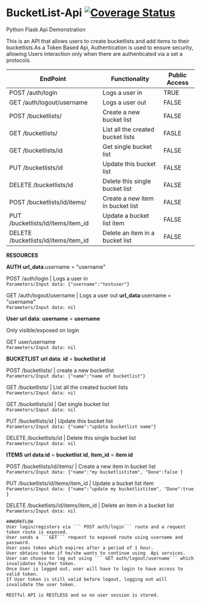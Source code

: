 # BucketList-Api [![Coverage Status](https://coveralls.io/repos/andela-sjames/BucketList-Api/badge.svg?branch=master&service=github)](https://coveralls.io/github/andela-sjames/BucketList-Api?branch=master)
Python Flask Api Demonstration


This is an API that allows users to create bucketlists and add items to their bucketlists.As a Token Based Api,  Authentication is used to ensure security, allowing Users interaction only when there are authenticated via a set a protocols.



EndPoint |Functionality|Public Access
---------|-------------|--------------
POST /auth/login|Logs a user in|TRUE
GET /auth/logout/username|Logs a user out| FALSE
POST /bucketlists/|Create a new bucket list|FALSE
GET /bucketlists/|List all the created bucket lists|FASLE
GET /bucketlists/id|Get single bucket list|FALSE
PUT /bucketlists/id|Update this bucket list|FALSE
DELETE /bucketlists/id|Delete this single bucket list|FALSE
POST /bucketlists/id/items/|Create a new item in bucket list|FALSE
PUT /bucketlists/id/items/item_id|Update a bucket list item|FALSE
DELETE /bucketlists/id/items/item_id|Delete an item in a bucket list|FALSE

**__RESOURCES__**

**__AUTH__** __url_data__:username = "username"  

POST /auth/login | Logs a user in  
```Parameters/Input data: {"username":"testuser"}```  

GET /auth/logout/username | Logs a user out  __url_data__:username = "username"  
``` Parameters/Input data: nil ```  

**__User__**  __url data__: __username__ = __username__  

Only visible/exposed on login  

GET user/username  
``` Parameters/Input data: nil ```  

**BUCKETLIST** __url data__: __id__ = __bucketlist id__   

POST /bucketlists/  | create a new bucketlist  
``` Parameters/Input data: {"name":"name of bucketlist"} ```  

GET /bucketlists/ | List all the created bucket lists  
```Parameters/Input data: nil ```  

GET /bucketlists/id | Get single bucket list  
```Parameters/Input data: nil ```  

PUT /bucketlists/id | Update this bucket list  
```Parameters/Input data: {"name":"updata bucketlist name"}```   

DELETE /bucketlists/id | Delete this single bucket list  
``` Parameters/Input data: nil ```  


**__ITEMS__**  __url data__:__id__ = __bucketlist__ __id__, __item_id__ = __item id__   

POST /bucketlists/id/items/ | Create a new item in bucket list  
``` Parameters/Input data: {"name":"my bucketlistitem", "Done":false } ```  

PUT /bucketlists/id/items/item_id | Update a bucket list item  
``` Parameters/Input data: {"name":"update my bucketlistitem", "Done":true } ```  

DELETE /bucketlists/id/items/item_id | Delete an item in a bucket list  
``` Parameters/Input data: nil ```  

```
##WORKFLOW
User login/registers via ``` POST auth/login``` route and a request token route is exposed.  
User sends a ```GET``` request to exposed route using username and password.  
User uses token which expires after a period of 1 hour.  
User obtains token if he/she wants to continue using  Api services.  
User can choose to log out using ``` GET auth/logout/username``` which invalidates his/her token.     
Once User is logged out, user will have to login to have access to valid token.  
If User token is still valid before logout, logging out will invalidate the user token.  

RESTful API is RESTLESS and so no user session is stored.

```




